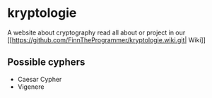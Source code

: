 # kryptologie
A website about cryptography
read all about or project in our [[https://github.com/FinnTheProgrammer/kryptologie.wiki.git| Wiki]]

## Possible cyphers
* Caesar Cypher
* Vigenere


